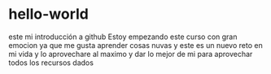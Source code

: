 # hello-world
este mi introducción a github
Estoy empezando este curso con gran emocion ya que me gusta aprender cosas nuvas y este es un nuevo reto en mi vida y lo aprovechare al maximo y dar lo mejor de mi para aprovechar todos los recursos dados
